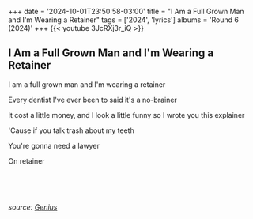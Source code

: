 +++
date = '2024-10-01T23:50:58-03:00'
title = "I Am a Full Grown Man and I'm Wearing a Retainer"
tags = ['2024', 'lyrics']
albums = 'Round 6 (2024)'
+++
{{< youtube 3JcRXj3r_iQ >}}

## I Am a Full Grown Man and I'm Wearing a Retainer

I am a full grown man and I'm wearing a retainer

Every dentist I've ever been to said it's a no-brainer

It cost a little money, and I look a little funny so I wrote you this explainer

'Cause if you talk trash about my teeth

You're gonna need a lawyer

On retainer

&nbsp;

&nbsp;

_source: [Genius](https://genius.com/artists/First-of-october)_
